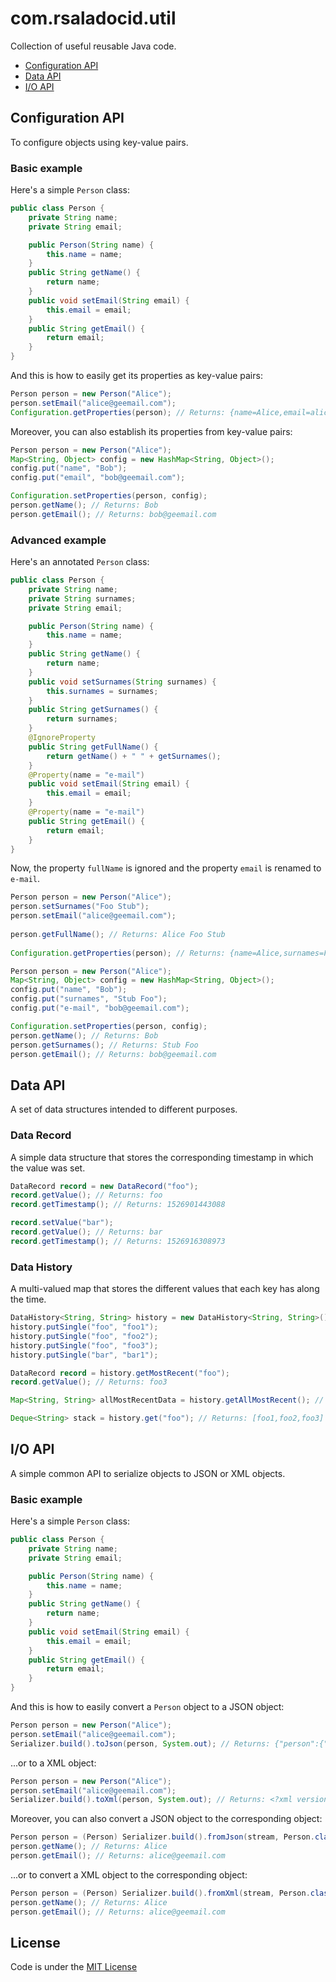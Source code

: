 com.rsaladocid.util
===================

Collection of useful reusable Java code.

- [Configuration API](#configuration-api)
- [Data API](#data-api)
- [I/O API](#io-api)

Configuration API
-----------------

To configure objects using key-value pairs.

### Basic example

Here's a simple `Person` class:

```java
public class Person {
	private String name;
	private String email;

	public Person(String name) {
		this.name = name;
	}
	public String getName() {
		return name;
	}
	public void setEmail(String email) {
		this.email = email;
	}
	public String getEmail() {
		return email;
	}
}
```

And this is how to easily get its properties as key-value pairs:

```java
Person person = new Person("Alice");
person.setEmail("alice@geemail.com");
Configuration.getProperties(person); // Returns: {name=Alice,email=alice@geemail.com}
```

Moreover, you can also establish its properties from key-value pairs:

```java
Person person = new Person("Alice");
Map<String, Object> config = new HashMap<String, Object>();
config.put("name", "Bob");
config.put("email", "bob@geemail.com");

Configuration.setProperties(person, config);
person.getName(); // Returns: Bob
person.getEmail(); // Returns: bob@geemail.com
```

### Advanced example

Here's an annotated `Person` class:

```java
public class Person {
    private String name;
    private String surnames;
    private String email;

    public Person(String name) {
        this.name = name;
    }
    public String getName() {
        return name;
    }
    public void setSurnames(String surnames) {
        this.surnames = surnames;
    }
    public String getSurnames() {
        return surnames;
    }
    @IgnoreProperty
    public String getFullName() {
        return getName() + " " + getSurnames();
    }
    @Property(name = "e-mail")
    public void setEmail(String email) {
        this.email = email;
    }
    @Property(name = "e-mail")
    public String getEmail() {
        return email;
    }
}
```

Now, the property `fullName` is ignored and the property `email` is renamed to `e-mail`.

```java
Person person = new Person("Alice");
person.setSurnames("Foo Stub");
person.setEmail("alice@geemail.com");
	
person.getFullName(); // Returns: Alice Foo Stub
	
Configuration.getProperties(person); // Returns: {name=Alice,surnames=Foo Stub,e-mail=alice@geemail.com}
```

```java
Person person = new Person("Alice");
Map<String, Object> config = new HashMap<String, Object>();
config.put("name", "Bob");
config.put("surnames", "Stub Foo");
config.put("e-mail", "bob@geemail.com");

Configuration.setProperties(person, config);
person.getName(); // Returns: Bob
person.getSurnames(); // Returns: Stub Foo
person.getEmail(); // Returns: bob@geemail.com
```

Data API
-----------------

A set of data structures intended to different purposes.

### Data Record

A simple data structure that stores the corresponding timestamp in which the value was set.

```java
DataRecord record = new DataRecord("foo");
record.getValue(); // Returns: foo
record.getTimestamp(); // Returns: 1526901443088

record.setValue("bar");
record.getValue(); // Returns: bar
record.getTimestamp(); // Returns: 1526916308973
```

### Data History

A multi-valued map that stores the different values that each key has along the time.

```java
DataHistory<String, String> history = new DataHistory<String, String>();
history.putSingle("foo", "foo1");
history.putSingle("foo", "foo2");
history.putSingle("foo", "foo3");
history.putSingle("bar", "bar1");

DataRecord record = history.getMostRecent("foo");
record.getValue(); // Returns: foo3

Map<String, String> allMostRecentData = history.getAllMostRecent(); // Returns: {foo=foo3,bar=bar1}

Deque<String> stack = history.get("foo"); // Returns: [foo1,foo2,foo3]
```

I/O API
-------

A simple common API to serialize objects to JSON or XML objects.

### Basic example

Here's a simple `Person` class:

```java
public class Person {
	private String name;
	private String email;

	public Person(String name) {
		this.name = name;
	}
	public String getName() {
		return name;
	}
	public void setEmail(String email) {
		this.email = email;
	}
	public String getEmail() {
		return email;
	}
}
```

And this is how to easily convert a `Person` object to a JSON object:

```java
Person person = new Person("Alice");
person.setEmail("alice@geemail.com");
Serializer.build().toJson(person, System.out); // Returns: {"person":{"name":"Alice","email":"alice@geemail.com"}}
```

...or to a XML object:

```java
Person person = new Person("Alice");
person.setEmail("alice@geemail.com");
Serializer.build().toXml(person, System.out); // Returns: <?xml version="1.0" encoding="UTF-8"?><person><name>Alice</name><email>alice@geemail.com</email></person>
```

Moreover, you can also convert a JSON object to the corresponding object:

```java
Person person = (Person) Serializer.build().fromJson(stream, Person.class);
person.getName(); // Returns: Alice
person.getEmail(); // Returns: alice@geemail.com
```

...or to convert a XML object to the corresponding object:

```java
Person person = (Person) Serializer.build().fromXml(stream, Person.class);
person.getName(); // Returns: Alice
person.getEmail(); // Returns: alice@geemail.com
```

License
-------
Code is under the [MIT License](https://opensource.org/licenses/MIT)